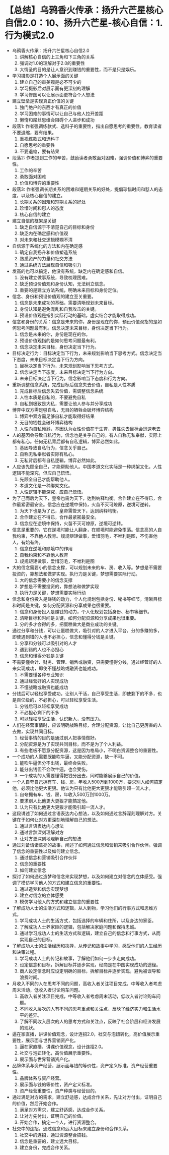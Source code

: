 # 【总结】乌鸦香火传承：扬升六芒星核心自信2.0：10、扬升六芒星-核心自信：1.行为模式2.0

-   乌鸦香火传承：扬升六芒星核心自信2.0
    1.  讲解核心自信的上三角和下三角的关系
    2.  强调对1.0的理解对于2.0的重要性
    3.  大情圣的目的是让人意识到赚钱的重要性，而不是只是娱乐。
-   学习摄影是打造个人展示面的关键
    1.  建立自己的审美观是必不可少的
    2.  学习摄影后对展示面有更深刻的理解
    3.  学习修图可以让展示面更符合个人想法
-   建立壁垒是实现真正价值的关键
    1.  独门绝户的东西才有真正的价值
    2.  学习困难的事情可以让自己与他人拉开差距
    3.  懒惰和屌丝思维会阻碍个人进步和成功
-   段落1: 作者强调练款式、选料子的重要性，指出自愿思考的重要性，教育读者不要退缩，要有结果。
    1.  重视练款式和选料子
    2.  自愿思考的重要性
    3.  不要退缩，要有结果
-   段落2: 作者提到工作的辛苦，鼓励读者勇敢面对困难，强调价值和博弈的重要性。
    1.  工作的辛苦
    2.  勇敢面对困难
    3.  价值和博弈的重要性
-   段落3: 作者强调长期关系的困难和短期关系的好处，提倡珍惜时间和怼人的态度，以及核心自信的建立。
    1.  长期关系的困难和短期关系的好处
    2.  珍惜时间和怼人的态度
    3.  核心自信的建立
-   建立自信的框架是关键
    1.  缺乏自信源于不清楚自己的目标和身份
    2.  缺乏内在确定感和价值观
    3.  对未来和社交逻辑模糊不清
-   自信源于系统化的方法和内在确定感
    1.  确定自我扬升和价值塑造系统
    2.  熟悉资产的力量和社交方法
    3.  通过系统方法展现自信和吸引力
-   发高的也可以搞定，他没有系统，缺乏内在确定感和自信。
    1.  没有建立做事系统，导致梳理困难。
    2.  缺乏预设价值观和身份认知，无法树立信念。
    3.  重要的是建立方法系统，明确未来目标和身份定位。
-   信念、身份和预设价值观的建立至关重要。
    1.  信念是未来成功的基础，需要清晰规划未来目标。
    2.  身份认知是避免混乱和自我攻击的关键。
    3.  预设价值观是指引实际行动的基础，虚实结合才能取得成功。
-   信念和身份的关系：信念是未来的你，身份是现在的你，预设价值观指的是如何思考问题最有利。信念决定未来目标，身份决定当下行为。
    1.  信念是未来的你，身份是现在的你。
    2.  预设价值观指的是如何思考问题最有利。
    3.  信念决定未来目标，身份决定当下行为。
-   目标决定行为：目标决定当下行为，未来规划影响当下思考方式。信念决定当下态度，未来目标决定当下行为方向。
    1.  目标决定当下行为，未来规划影响当下思考方式。
    2.  信念决定当下态度，未来目标决定当下行为方向。
    3.  未来目标决定当下行为，信念影响当下态度和行为方向。
-   重新调整信念系统，完成目标后信念失去价值，自私是人性本质
    1.  完成目标后信念失去价值，需调整信念系统
    2.  人性本质是自私的，不要避免自私
    3.  自私到极致是大私，需要让他人参与并分享成功
-   博弈中双方需足够自私，无目的牺牲会破坏博弈结构
    1.  博弈中双方需足够自私才能取得好结果
    2.  无目的牺牲会破坏博弈结构
    3.  人性向自私倾斜，基因认为女性价值在于生育，男性失去目标会迅速老去
-   人的基因会导致自私行为，信念也是关乎自己的。有人自称无私奉献，实际上都有私心。任何无私背后都有自私逻辑，博弈必然如此。
    1.  基因导致自私行为，信念关乎自己。
    2.  自称无私奉献者实际有私心。
    3.  无私背后都有自私逻辑，博弈必然如此。
-   人应该先顾全自己，才能帮助他人。中国孝道文化实际是一种绑架文化，人性逻辑不能深究，但应自己悟悟。
    1.  先顾全自己才能帮助他人。
    2.  孝道文化是一种绑架文化。
    3.  人性逻辑不能深究，应自己悟悟。
-   为了己而后为天下，皇帝也需为天下，达到纳释均衡。合作建立在不得已，合作最紧密最安全。信念应在逆境中保持，火苗不灭可燎原，逆境可逆转。
    1.  为天下也是为了己，皇帝需管天下，达到纳释均衡。
    2.  合作建立在不得已，合作最紧密最安全。
    3.  信念应在逆境中保持，火苗不灭可燎原，逆境可逆转。
-   信念是重要的，它在逆境时能让人翻身，在顺境时能避免堕落。信念高的人自我约束，不靠他人教育。规规矩矩做事，爱惜羽毛，不唯利是图，不伤害他人，有始有终。
    1.  信念在逆境和顺境中的作用
    2.  自我约束和不靠他人教育
    3.  规规矩矩做事，爱惜羽毛，不唯利是图
-   大的信念需要小的信念支撑，可以规划未来的车、房、收入等。梦想是不需要投资的，靠想法和做梦实现。执行力是关键，梦想需要实际行动。
    1.  大的信念需要小的信念支撑
    2.  梦想是不需要投资的，靠想法和做梦实现
    3.  执行力是关键，梦想需要实际行动
-   信念和身份投入是赚钱的动力，个人化规划包括身份、秘书等细节，清晰目标和时间是关键，如何分配资源和分享成果也很重要。
    1.  信念和身份投入是赚钱的动力，个人化规划包括身份、秘书等细节。
    2.  清晰目标和时间是关键，如何分配资源和分享成果也很重要。
    3.  分的多才会得的多，把蛋糕做大是商业成功的关键。
-   通过分享和分钱，可以让蛋糕做大，吸引对的人才进入平台，分的多赚的多，即使遇到错的人也不必担心，信念和懂得分钱是关键。
    1.  分享和分钱可以吸引对的人才
    2.  遇到错的人也不必担心
    3.  信念和懂得分钱是关键
-   不需要懂会计、财务、管理、销售或融资，只需要懂得分钱，通过经营好的人来实现成功，即使不懂战略或融资也能成功。
    1.  不需要懂各种专业知识
    2.  通过经营好的人实现成功
    3.  不懂战略或融资也能成功
-   分钱后可以轻松享受成功，让别人干活，自己享受生活，即使剩下的不多，也是百亿级的，不必担心，可以轻松享受生活。
    1.  分钱后可以轻松享受成功
    2.  不必担心剩下的不多
    3.  可以轻松享受生活，认识新人，没有压力。
-   人们在经营事情时，应该明确战略目标，合理分配资源，让比自己更厉害的人去做，实现共同目标。
    1.  经营事情的目的是通过别人把事情做好。
    2.  分配资源是为了实现共同目标，而不是为了个人利益。
    3.  有些老板不愿意分配资源，这是因为格局小，不明白资源整合的重要性。
-   一个成功的人需要既能吹牛逼，又能分配资源，缺一不可。
    1.  能吹牛逼但分不出钱，最终会失败。
    2.  能分出钱但不会吹牛逼，也会受伤。
    3.  一个成功的人需要懂得把钱分出去，同时能够展示自己的价值。
-   一个人自夸自己拥有车、钱、房，年收入500万到1000万，要求别人如何搞定他，必须比他更大更狠。他认为只有比他更大更狠才能吸引超一流人才。
    1.  自夸拥有车、钱、房，年收入500万到1000万。
    2.  要求别人比他更大更狠才能搞定他。
    3.  认为只有比他更大更狠才能吸引超一流人才。
-   这段讲述了如何通过言语表达内心想法，以及如何通过言辞深刻理解对方。关键在于如何让对方更深刻地理解自己的想法。
    1.  通过言语表达内心想法
    2.  通过言辞深刻理解对方
    3.  让对方更深刻地理解自己的想法
-   通过刘备请诸葛亮的故事，阐述了如何通过信念和营销来吸引合作伙伴。强调了信念的重要性以及如何建立信念。
    1.  通过信念和营销吸引合作伙伴
    2.  信念的重要性
    3.  如何建立信念
-   探讨了如何通过造梦和信念来实现梦想，以及如何建立对信念的立体感受。强调了模仿学习他人的方式和建立信念的重要性。
    1.  通过造梦和信念实现梦想
    2.  建立对信念的立体感受
    3.  模仿学习他人的方式和建立信念的重要性
-   了解成功人士的生活方式和逻辑，从人到物，学习他们的行事方式和思维方式。
    1.  学习成功人士的生活方式，包括选择的车辆和住所，以及身边的家臣。
    2.  了解成功人士养家臣的逻辑，包括解决家庭问题和保持忠诚。
    3.  通过学习成功人士的生活方式和逻辑，建立自己的信念和行事方式，从而实现自己的目标。
-   了解成功人士的生活经历和抉择，从传记和故事中学习，感受他们的人生经历和决策过程。
    1.  学习成功人士的传记和故事，了解他们如何一步步走向成功。
    2.  设定信念和目标，拆解目标并逐步实现，经商是在中国实现成功的途径。
    3.  商人设定信念时应设定明确的目标，拆解目标并逐步实现，避免被误导和浪费时间。
-   月收入不同的人在思考不同的问题，高收入者关注项目完成，中等收入者考虑周末活动，低收入者讨论购车问题。
    1.  高收入者关注项目完成，中等收入者考虑周末活动，低收入者讨论购车问题。
    2.  不同收入层次的人有不同的思考重点和关注点，反映了经济实力和生活水平的差异。
    3.  了解不同收入层次的人的思考方式和关注点，反映了社会阶层和经济发展的现状。
-   逼在家直播，讲课价值观念，设计连招2.0，社交与泡妞转化，高价值展示重要性，展示面与世界营销资产化。
    1.  逼在家直播，讲课价值观念，设计连招2.0。
    2.  社交与泡妞转化，高价值展示重要性。
    3.  展示面与世界营销资产化。
-   品牌体系与资产经营，展示面与钱的等价性，资产定义标准，资产经营重要性。
    1.  品牌体系与资产经营。
    2.  展示面与钱的等价性，资产定义标准。
    3.  资产经营重要性，资产种类与经营目的。
-   通过满足对方的需求，建立舒适感，达成合作关系，先让对方付出，证明自己的价值，然后开始合作。
    1.  满足对方需求，建立舒适感，达成合作关系。
    2.  让对方先付出，证明自己的价值。
    3.  开始合作，搞定一个人，进行资源整合。
-   社交中的连招，通过信念和远大目标来建立身份和合作关系。
    1.  社交中的连招，通过资源整合搞钱。
    2.  信念是重要的，建立远大目标。
    3.  建立身份，完成合作关系。